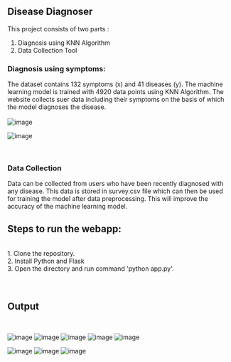 
## Disease Diagnoser

This project consists of two parts :
<br>
1. Diagnosis using KNN Algorithm<br>
2. Data Collection Tool

### Diagnosis using symptoms:
The dataset contains 132 symptoms (x) and 41 diseases (y). The machine learning model is trained with 4920 data points using KNN Algorithm. The website collects suer data including their symptoms on the basis of which the model diagnoses the disease.
<br><br>
![image](https://user-images.githubusercontent.com/79241223/169665436-56562896-ebb0-427f-a003-577bfdb88ac4.png)

![image](https://user-images.githubusercontent.com/79241223/169665466-216d4a84-978b-42eb-81b4-09d314419aa8.png)

<br>

### Data Collection
Data can be collected from users who have been recently diagnosed with any disease. This data is stored in survey.csv file which can then be used for training the model after data preprocessing. This will improve the accuracy of the machine learning model.


## Steps to run the webapp:
<br>
1. Clone the repository.<br>
2. Install Python and Flask<br>
3. Open the directory and run command 'python app.py'.<br>

<br>
<br>

## Output
  <br>

![image](https://user-images.githubusercontent.com/79241223/169664758-a1995dfa-5813-4f03-9ea2-da7002ac309f.png)
![image](https://user-images.githubusercontent.com/79241223/169664804-96d86893-47d4-47a4-8367-3cf8c0b1ffda.png)
![image](https://user-images.githubusercontent.com/79241223/169664816-03611d17-81ff-44c7-809d-37d502b193c4.png)
![image](https://user-images.githubusercontent.com/79241223/169664832-60391346-db18-4614-883e-117994747854.png)
![image](https://user-images.githubusercontent.com/79241223/169664912-6e81c3b0-76c1-4e0f-bed5-6765fdbc354d.png)

![image](https://user-images.githubusercontent.com/79241223/169664856-cedc9823-5507-4207-b209-f2179cf70ef5.png)
![image](https://user-images.githubusercontent.com/79241223/169664874-0a60e067-85a0-4f8b-afd2-4aa0b30ccf14.png)
![image](https://user-images.githubusercontent.com/79241223/169664879-53f5a10d-b76e-470b-a708-de27cf1f1f7c.png)

